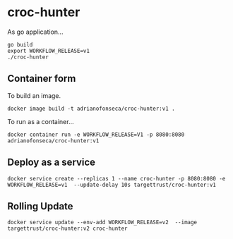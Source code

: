 # croc-hunter

As go application...

```
go build
export WORKFLOW_RELEASE=v1
./croc-hunter
```

## Container form

To build an image.


```
docker image build -t adrianofonseca/croc-hunter:v1 .

```

To run as a container...

```
docker container run -e WORKFLOW_RELEASE=V1 -p 8080:8080  adrianofonseca/croc-hunter:v1
```


## Deploy as a service

```
docker service create --replicas 1 --name croc-hunter -p 8080:8080 -e WORKFLOW_RELEASE=v1  --update-delay 10s targettrust/croc-hunter:v1
```

## Rolling Update ##

```
docker service update --env-add WORKFLOW_RELEASE=v2  --image targettrust/croc-hunter:v2 croc-hunter
```
